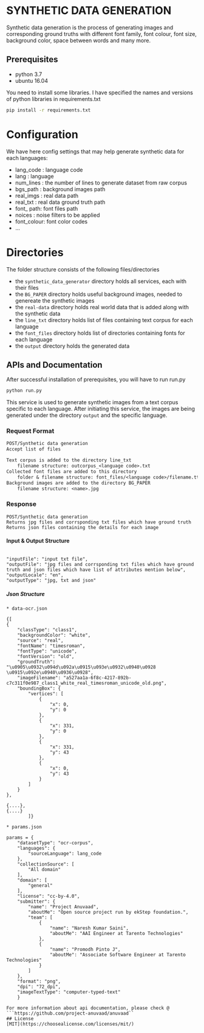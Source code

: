 # SYNTHETIC DATA GENERATION

Synthetic data generation is the process of generating images and corresponding ground truths with different font family, font colour, font size, background color, space between words and many more.

## Prerequisites
- python 3.7
- ubuntu 16.04

You need to install some libraries. I have specified the names and versions of python libraries in requirements.txt
```bash
pip install -r requirements.txt
```

# Configuration

We have here config settings that may help generate synthetic data for each languages:

* lang_code : language code
* lang      : language
* num_lines : the number of lines to generate dataset from raw corpus
* bgs_path  : background images path
* real_imgs : real data path
* real_txt  : real data ground truth path
* font_ path: font files path
* noices    : noise filters to be applied
* font_colour: font color codes
* ...

# Directories

The folder structure consists of the following files/directories
* the `synthetic_data_generator` directory holds all services, each with their files
* the `BG_PAPER` directory holds useful background images, needed to genereate the synthetic images
* the `real-data` directory holds real world data that is added along with the synthetic data
* the `line_txt` directory holds list of files containing text corpus for each language
* the `font_files` directory holds list of directories containing fonts for each language
* the `output` directory holds the generated data

## APIs and Documentation
After successful installation of prerequisites, you will have to run run.py

```bash
python run.py
```
This service is used to generate synthetic images from a text corpus specific to each language. After initiating this service,
the images are being generated under the directory `output` and the specific language.

### Request Format
```txt
POST/Synthetic data generation
Accept list of files

Text corpus is added to the directory line_txt
	filename structure: outcorpus_<language code>.txt
Collected font files are added to this directory
	folder & filename structure: font_files/<language code>/filename.ttf
Background images are added to the directory BG_PAPER
	filename structure: <name>.jpg

```
### Response
```
POST/Synthetic data generation
Returns jpg files and corrsponding txt files which have ground truth
Returns json files containing the details for each image

```
#### Input & Output Structure
```

"inputFile": "input txt file",
"outputFile": "jpg files and corrsponding txt files which have ground truth and json files which have list of attributes mention below",
"outputLocale": "en",
"outputType": "jpg, txt and json"

```
##### Json Structure
```
* data-ocr.json

{[
{
    "classType": "class1",
    "backgroundColor": "white",
    "source": "real",
    "fontName": "timesroman",
    "fontType": "unicode",
    "fontVersion": "old",
    "groundTruth": "\u0905\u0932\u094d\u092a\u0915\u093e\u0932\u0940\u0928 \u0915\u092e\u0940\u0936\u0928",
    "imageFilename": "a527aa1a-6f8c-4217-892b-c7c311f0e987_class1_white_real_timesroman_unicode_old.png",
    "boundingBox": {
        "vertices": [
            {
                "x": 0,
                "y": 0
            },
            {
                "x": 331,
                "y": 0
            },
            {
                "x": 331,
                "y": 43
            },
            {
                "x": 0,
                "y": 43
            }
        ]
    }
},

{....},
{....}
        ]}
        
* params.json

params = {
    "datasetType": "ocr-corpus",
    "languages": {
        "sourceLanguage": lang_code
    },
    "collectionSource": [
        "All domain"
    ],
    "domain": [
        "general"
    ],
    "license": "cc-by-4.0",
    "submitter": {
        "name": "Project Anuvaad",
        "aboutMe": "Open source project run by ekStep foundation.",
        "team": [
            {
                "name": "Naresh Kumar Saini",
                "aboutMe": "AAI Engineer at Tarento Technologies"
            },
            {
                "name": "Promodh Pinto J",
                "aboutMe": "Associate Software Engineer at Tarento Technologies"
            }
        ]
    },
    "format": "png",
    "dpi": "72_dpi",
    "imageTextType": "computer-typed-text"
    }  

For more information about api documentation, please check @ ```https://github.com/project-anuvaad/anuvaad``
## License
[MIT](https://choosealicense.com/licenses/mit/)
